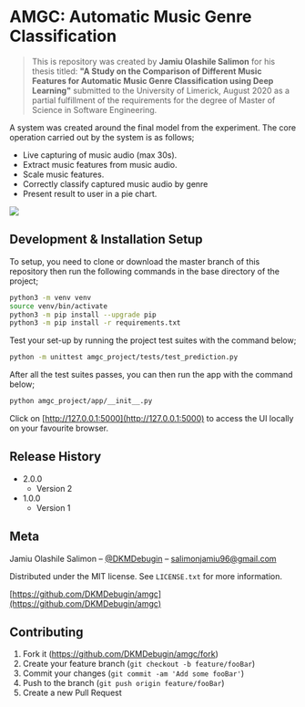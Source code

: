 # AMGC: Automatic Music Genre Classification
> This is repository was created by **Jamiu Olashile Salimon** for his thesis titled: **"A Study on the Comparison of Different Music Features for Automatic Music Genre Classification using Deep Learning"** submitted to the University of Limerick, August 2020 as a partial fulfillment of the requirements for the degree of Master of Science in Software Engineering.

A system was created around the final model from the experiment. The core operation carried out by the system is as follows;
* Live capturing of music audio (max 30s).
* Extract music features from music audio.
* Scale music features.
* Correctly classify captured music audio by genre 
* Present result to user in a pie chart.


![](header.png)

## Development & Installation Setup

To setup, you need to clone or download the master branch of this repository then run the following commands in the base directory of the project;
```sh
python3 -m venv venv
source venv/bin/activate
python3 -m pip install --upgrade pip
python3 -m pip install -r requirements.txt
```

Test your set-up by running the project test suites with the command below;
```sh
python -m unittest amgc_project/tests/test_prediction.py
```

After all the test suites passes, you can then run the app with the command below;
```sh
python amgc_project/app/__init__.py
```

Click on [http://127.0.0.1:5000](http://127.0.0.1:5000) to access the UI locally  on your favourite browser.

## Release History
* 2.0.0
    * Version 2
* 1.0.0
    * Version 1

## Meta

Jamiu Olashile Salimon – [@DKMDebugin](https://www.linkedin.com/in/dkmdebugin/) – salimonjamiu96@gmail.com

Distributed under the MIT license. See ``LICENSE.txt`` for more information.

[https://github.com/DKMDebugin/amgc](https://github.com/DKMDebugin/amgc)

## Contributing

1. Fork it (<https://github.com/DKMDebugin/amgc/fork>)
2. Create your feature branch (`git checkout -b feature/fooBar`)
3. Commit your changes (`git commit -am 'Add some fooBar'`)
4. Push to the branch (`git push origin feature/fooBar`)
5. Create a new Pull Request

